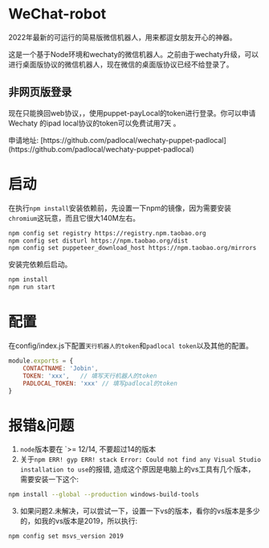 # WeChat-robot
2022年最新的可运行的简易版微信机器人，用来都逗女朋友开心的神器。
<p>
这是一个基于Node环境和wechaty的微信机器人。之前由于wechaty升级，可以进行桌面版协议的微信机器人，现在微信的桌面版协议已经不给登录了。
</p>
<h2>非网页版登录</h2>
<p>现在只能换回web协议，，使用puppet-payLocal的token进行登录。你可以申请Wechaty 的ipad local协议的token可以免费试用7天 。</p>
申请地址: [https://github.com/padlocal/wechaty-puppet-padlocal] (https://github.com/padlocal/wechaty-puppet-padlocal)


# 启动

在执行`npm install`安装依赖前，先设置一下npm的镜像，因为需要安装 `chromium`这玩意，而且它很大140M左右。

```bash
npm config set registry https://registry.npm.taobao.org
npm config set disturl https://npm.taobao.org/dist
npm config set puppeteer_download_host https://npm.taobao.org/mirrors
```

安装完依赖后启动。
```bash
npm install
npm run start
```

# 配置

在config/index.js下配置`天行机器人的token`和`padlocal token`以及其他的配置。
```js
module.exports = {
    CONTACTNAME: 'Jobin',
    TOKEN: 'xxx',   // 填写天行机器人的token
    PADLOCAL_TOKEN: 'xxx' // 填写padlocal的token
}
```




# 报错&问题

1. `node`版本要在 `>= 12/14, 不要超过14的版本
2. 关于`npm ERR! gyp ERR! stack Error: Could not find any Visual Studio installation to use`的报错, 造成这个原因是电脑上的vs工具有几个版本， 需要安装一下这个:
```bash
npm install --global --production windows-build-tools
```

3. 如果问题2.未解决，可以尝试一下，设置一下vs的版本，看你的vs版本是多少的，如我的vs版本是2019，所以执行:
```bash
npm config set msvs_version 2019
```




